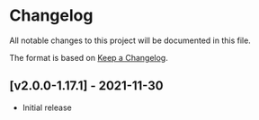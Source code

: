 # Changelog
All notable changes to this project will be documented in this file.

The format is based on [Keep a Changelog].

## [v2.0.0-1.17.1] - 2021-11-30
- Initial release

[Keep a Changelog]: https://keepachangelog.com/en/1.0.0/
